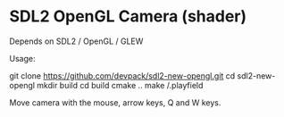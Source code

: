 # SDL2 OpenGL Camera (shader)

Depends on SDL2 / OpenGL / GLEW

Usage:

git clone https://github.com/devpack/sdl2-new-opengl.git
cd sdl2-new-opengl
mkdir build
cd build
cmake ..
make
/.playfield

Move camera with the mouse, arrow keys, Q and W keys.
